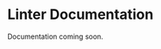 <!-- tldr ::: Linter rules and configuration for waymark validation -->
<!-- stub ::: Document pending completion -->
<!-- todo ::: @agent complete this document -->
# Linter Documentation

Documentation coming soon.